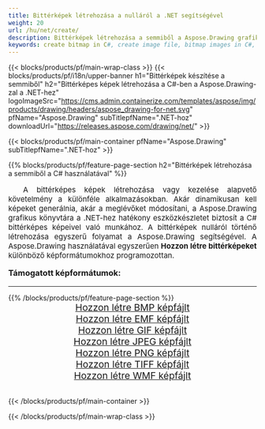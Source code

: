 ```yaml
---
title: Bittérképek létrehozása a nulláról a .NET segítségével
weight: 20
url: /hu/net/create/
description: Bittérképek létrehozása a semmiből a Aspose.Drawing grafikus könyvtár használatával a .NET-hez (C#)
keywords: create bitmap in C#, create image file, bitmap images in C#, bitmap from scratch, graphic library .NET-hoz, generate images
---
```


{{< blocks/products/pf/main-wrap-class >}}
{{< blocks/products/pf/i18n/upper-banner h1="Bittérképek készítése a semmiből" h2="Bittérképes képek létrehozása a C#-ben a Aspose.Drawing-zal a .NET-hez" logoImageSrc="https://cms.admin.containerize.com/templates/aspose/img/products/drawing/headers/aspose_drawing-for-net.svg" pfName="Aspose.Drawing" subTitlepfName=".NET-hoz" downloadUrl="https://releases.aspose.com/drawing/net/" >}}

{{< blocks/products/pf/main-container pfName="Aspose.Drawing" subTitlepfName=".NET-hoz" >}}

{{% blocks/products/pf/feature-page-section  h2="Bittérképek létrehozása a semmiből a C# használatával" %}}
<p align="justify" style="text-indent:2em;font-size:15px;">
A bittérképes képek létrehozása vagy kezelése alapvető követelmény a különféle alkalmazásokban. Akár dinamikusan kell képeket generálnia, akár a meglévőket módosítani, a Aspose.Drawing grafikus könyvtára a .NET-hez hatékony eszközkészletet biztosít a C# bittérképes képeivel való munkához. A bittérképek nulláról történő létrehozása egyszerű folyamat a Aspose.Drawing segítségével. A Aspose.Drawing használatával egyszerűen <b>Hozzon létre bittérképeket</b> különböző képformátumokhoz programozottan.
</p>

<h3 style="margin-top:16px;">
Támogatott képformátumok:
</h3>

<hr/>
{{% /blocks/products/pf/feature-page-section %}}
<div class="container-fluid productfamilypage bg-gray">
    <div class="convertypes bg-gray agp-content section">
        <div class="container">
		    <div class="row other-converters" style="gap: 10px;font-size: 19px;text-align:center;">
		        <div class='col-md-3 other-converter remove-lp remove-rp'><a href="bmp/" style="padding:15px;">Hozzon létre BMP képfájlt</a></div>
                <div class='col-md-3 other-converter remove-lp remove-rp'><a href="emf/" style="padding:15px;">Hozzon létre EMF képfájlt</a></div>
                <div class='col-md-3 other-converter remove-lp remove-rp'><a href="gif/" style="padding:15px;">Hozzon létre GIF képfájlt</a></div>
                <div class='col-md-3 other-converter remove-lp remove-rp'><a href="jpeg/" style="padding:15px;">Hozzon létre JPEG képfájlt</a></div>
                <div class='col-md-3 other-converter remove-lp remove-rp'><a href="png/" style="padding:15px;">Hozzon létre PNG képfájlt</a></div>
                <div class='col-md-3 other-converter remove-lp remove-rp'><a href="tiff/" style="padding:15px;">Hozzon létre TIFF képfájlt</a></div>
                <div class='col-md-3 other-converter remove-lp remove-rp'><a href="wmf/" style="padding:15px;">Hozzon létre WMF képfájlt</a></div>
            </div>
        </div>
    </div>
</div>
<br/>

{{< /blocks/products/pf/main-container >}}

{{< /blocks/products/pf/main-wrap-class >}}
